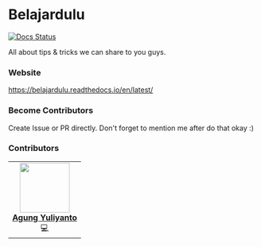 Belajardulu
======================
[![Docs Status](https://readthedocs.org/projects/belajardulu/badge/?version=latest)](https://readthedocs.org/projects/belajardulu/)

All about tips & tricks we can share to you guys.

### Website
https://belajardulu.readthedocs.io/en/latest/


### Become Contributors
Create Issue or PR directly. Don't forget to mention me after do that okay :)


### Contributors
<table>
  <tr>
    <td align="center">
      <a href="https://agung96tm.com/">
        <img src="https://avatars.githubusercontent.com/u/1901484?v=4" width="100px;" alt=""/><br />
        <b>Agung Yuliyanto</b><br>
      </a>
      <div>💻</div>
    </td>
  </tr>
</table>